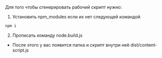 Для того чтобы сгенерировать рабочий скрипт нужно:

1. Установить npm_modules если их нет следующей командой

```bash
npm i
```

2. Прописать команду node.build.js
- После этого у вас появится папка и скрипт внутри неё dist/content-script.js
